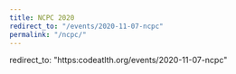 ```yaml
---
title: NCPC 2020
redirect_to: "/events/2020-11-07-ncpc"
permalink: "/ncpc/"
---
```

redirect_to: "https:codeatlth.org/events/2020-11-07-ncpc"

